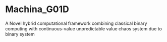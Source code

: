 # Machina_G01D
A Novel hybrid computational framework combining classical binary computing with continuous-value unpredictable value chaos system due to binary system
